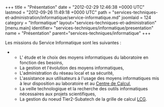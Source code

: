 +++
title = "Présentation"
date = "2012-02-29 12:46:38 +0000 UTC"
lastmod = "2012-09-26 11:49:18 +0000 UTC"
path = "services-techniques-et-administration/informatique/service-informatique.md"
joomlaid = 124
category = "Informatique"
layout="services-techniques-et-administration"
[menu.main]
  identifier= "services-techniques/informatique/presentation"
  name = "Présentation"
  parent="services-techniques/informatique"
+++
<p>Les missions du Service Informatique sont les suivantes :</p>
<ul>
<li>
<ul>
<li>L' étude et le choix des moyens informatiques du laboratoire en fonction des besoins,</li>
<li>La gestion et l'évolution des moyens informatiques,</li>
<li>L'administration du réseau local et sa sécurité,</li>
<li>L'assistance aux utilisateurs à l'usage des moyens informatiques mis à leur disposition au laboratoire et au <a href="http://cc.in2p3.fr">Centre de Calcul</a>,</li>
<li>La veille technologique et la recherche des outils informatiques nécessaires aux projets scientifiques,</li>
<li>La gestion du noeud Tier2-Subatech de la grille de calcul <a href="http://wlcg.web.cern.ch/">LCG</a>.</li>
</ul>
</li>
</ul>